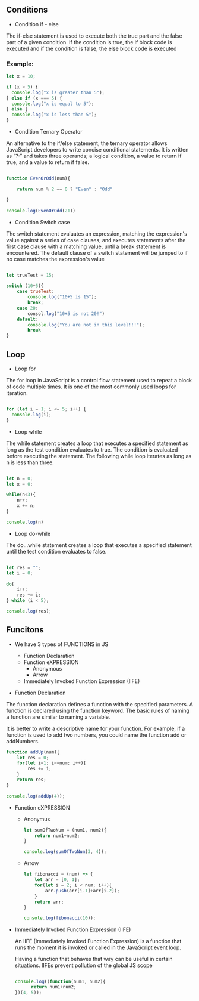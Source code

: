 ## Conditions


+ Condition if - else

The if-else statement is used to execute both the true part and the false part of a
given condition. If the condition is true, the if block code is executed and if the
condition is false, the else block code is executed

### Example:
```javascript
let x = 10;

if (x > 5) {
  console.log("x is greater than 5");
} else if (x === 5) {
  console.log("x is equal to 5");
} else {
  console.log("x is less than 5");
}

```

+ Condition Ternary Operator

An alternative to the if/else statement, the ternary operator allows JavaScript
developers to write concise conditional statements. It is written as “?:” and takes
three operands; a logical condition, a value to return if true, and a value to return if
false.

```javascript

function EvenOrOdd(num){

    return num % 2 == 0 ? "Even" : "Odd"

}

console.log(EvenOrOdd(21))

```

+ Condition Switch case

The switch statement evaluates an expression, matching the expression's value
against a series of case clauses, and executes statements after the first case clause
with a matching value, until a break statement is encountered. The default clause of
a switch statement will be jumped to if no case matches the expression's value

```javascript

let trueTest = 15;

switch (10+5){
    case trueTest:
        console.log("10+5 is 15");
        break;
    case 20:
        consol.log("10+5 is not 20!")
    default:
        console.log("You are not in this level!!!");
        break
}
```

## Loop

+ Loop for

The for loop in JavaScript is a control flow statement used to repeat a block of code multiple times. It is one of the most commonly used loops for iteration.

```javascript

for (let i = 1; i <= 5; i++) {
  console.log(i);
}

```

+ Loop while

The while statement creates a loop that executes a specified statement as long as
the test condition evaluates to true. The condition is evaluated before executing the
statement. The following while loop iterates as long as n is less than three. 

```javascript

let n = 0;
let x = 0;

while(n<3){
    n++;
    x += n;
}

console.log(n)

```

+ Loop do-while

The do...while statement creates a loop that executes a specified
statement until the test condition evaluates to false. 

```javascript

let res = "";
let i = 0;

do{
    i++;
    res += i;
} while (i < 5);

console.log(res);

```

## Funcitons

+ We have 3 types of FUNCTIONS in JS
  + Function Declaration
  + Function eXPRESSION
    + Anonymous
    + Arrow
  + Immediately Invoked
Function Expression
(IIFE)


+ Function Declaration

The function declaration defines a function
with the specified parameters. A function is
declared using the function keyword. The
basic rules of naming a function are similar to
naming a variable. 

It is better to write a descriptive name for your
function. For example, if a function is used to
add two numbers, you could name the
function add or addNumbers.

```javascript
function addUp(num){
    let res = 0;
    for(let i=1; i<=num; i++){
        res += i;
    }
    return res;
}

console.log(addUp(4));

```

+ Function eXPRESSION
  + Anonymus
    ```javascript
    let sumOfTwoNum = (num1, num2){
        return num1+num2;
    } 

    console.log(sumOfTwoNum(3, 4));

    ```

  + Arrow
    ```javascript
    let fibonacci = (num) => {
        let arr = [0, 1];
        for(let i = 2; i < num; i++){
            arr.push(arr[i-1]+arr[i-2]);
        }
        return arr;
    }

    console.log(fibonacci(10));
    ```

+ Immediately Invoked
Function Expression
(IIFE)

  An IIFE (Immediately Invoked Function
  Expression) is a function that runs the
  moment it is invoked or called in the
  JavaScript event loop. 

  Having a function that behaves that way
  can be useful in certain situations. IIFEs
  prevent pollution of the global JS scope

  ```javascript

  console.log((function(num1, num2){
        return num1+num2;
  })(4, 5));